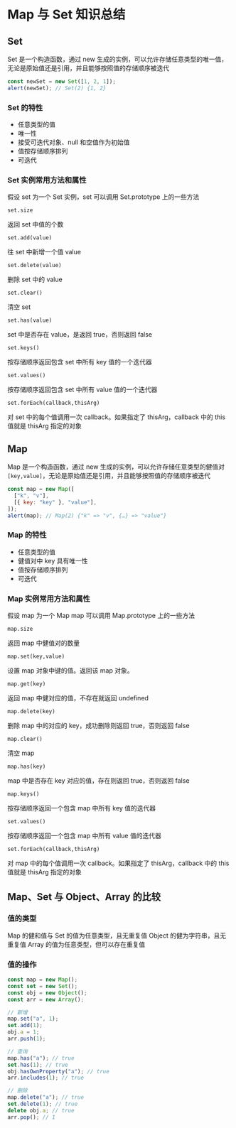 # Map 与 Set 知识总结

## Set

Set 是一个构造函数，通过 new 生成的实例，可以允许存储任意类型的唯一值，无论是原始值还是引用，并且能够按照值的存储顺序被迭代

```js
const newSet = new Set([1, 2, 1]);
alert(newSet); // Set(2) {1, 2}
```

### Set 的特性

- 任意类型的值
- 唯一性
- 接受可迭代对象、null 和空值作为初始值
- 值按存储顺序排列
- 可迭代

### Set 实例常用方法和属性

假设 set 为一个 Set 实例，set 可以调用 Set.prototype 上的一些方法

`set.size`

返回 set 中值的个数

`set.add(value)`

往 set 中新增一个值 value

`set.delete(value)`

删除 set 中的 value

`set.clear()`

清空 set

`set.has(value)`

set 中是否存在 value，是返回 true，否则返回 false

`set.keys()`

按存储顺序返回包含 set 中所有 key 值的一个迭代器

`set.values()`

按存储顺序返回包含 set 中所有 value 值的一个迭代器

`set.forEach(callback,thisArg)`

对 set 中的每个值调用一次 callback。如果指定了 thisArg，callback 中的 this 值就是 thisArg 指定的对象

## Map

Map 是一个构造函数，通过 new 生成的实例，可以允许存储任意类型的健值对`[key,value]`，无论是原始值还是引用，并且能够按照值的存储顺序被迭代

```js
const map = new Map([
  ["k", "v"],
  [{ key: "key" }, "value"],
]);
alert(map); // Map(2) {"k" => "v", {…} => "value"}
```

### Map 的特性

- 任意类型的值
- 健值对中 key 具有唯一性
- 值按存储顺序排列
- 可迭代

### Map 实例常用方法和属性

假设 map 为一个 Map map 可以调用 Map.prototype 上的一些方法

`map.size`

返回 map 中健值对的数量

`map.set(key,value)`

设置 map 对象中键的值。返回该 map 对象。

`map.get(key)`

返回 map 中健对应的值，不存在就返回 undefined

`map.delete(key)`

删除 map 中的对应的 key，成功删除则返回 true，否则返回 false

`map.clear()`

清空 map

`map.has(key)`

map 中是否存在 key 对应的值，存在则返回 true，否则返回 false

`map.keys()`

按存储顺序返回一个包含 map 中所有 key 值的迭代器

`set.values()`

按存储顺序返回一个包含 map 中所有 value 值的迭代器

`set.forEach(callback,thisArg)`

对 map 中的每个值调用一次 callback。如果指定了 thisArg，callback 中的 this 值就是 thisArg 指定的对象

## Map、Set 与 Object、Array 的比较

### 值的类型

Map 的健和值与 Set 的值为任意类型，且无重复值
Object 的健为字符串，且无重复值
Array 的值为任意类型，但可以存在重复值

### 值的操作

```js
const map = new Map();
const set = new Set();
const obj = new Object();
const arr = new Array();

// 新增
map.set("a", 1);
set.add(1);
obj.a = 1;
arr.push(1);

// 查询
map.has("a"); // true
set.has(1); // true
obj.hasOwnProperty("a"); // true
arr.includes(1); // true

// 删除
map.delete("a"); // true
set.delete(1); // true
delete obj.a; // true
arr.pop(); // 1
```
